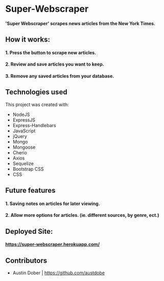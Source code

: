 # Super-Webscraper

#### 'Super Webscraper' scrapes news articles from the New York Times.

## How it works:
#### 1. Press the button to scrape new articles.

#### 2. Review and save articles you want to keep.

#### 3. Remove any saved articles from your database.

## Technologies used
This project was created with:

* NodeJS 
* ExpressJS
* Express-Handlebars
* JavaScript
* jQuery
* Mongo
* Mongoose
* Cherio
* Axios
* Sequelize
* Bootstrap CSS
* CSS

## Future features 

#### 1. Saving notes on articles for later viewing.
#### 2. Allow more options for articles. (ie. different sources, by genre, ect.)


## Deployed Site: 
#### https://super-webscraper.herokuapp.com/

## Contributors
* Austin Dober | https://github.com/austdobe
